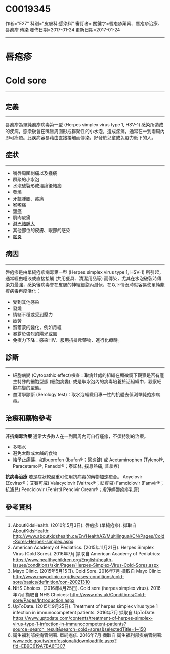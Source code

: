 # C0019345
作者="E27"
科別="皮膚科;感染科"
審訂者=
關鍵字=唇疱疹藥膏、唇疱疹治療、唇疱疹 傳染
發佈日期=2017-01-24
更新日期=2017-01-24

----------
# 唇疱疹
# Cold sore
----------
## 定義
----------

唇疱疹為單純疱疹病毒第一型 (Herpes simplex virus type 1, HSV-1) 感染所造成的疾病，感染後會在嘴唇周圍形成群聚性的小水泡，造成疼痛，通常在一到兩周內即可痊癒。此疾病容易藉由直接接觸而傳染，好發於兒童或免疫力低下的人。

## 症狀
----------
- 嘴唇周圍刺痛以及搔癢
- 群聚的小水泡
- 水泡破裂形成潰瘍後結痂
- [發燒](C0015967)
- 牙齦腫脹、疼痛
- [喉嚨痛](C0242429)
- [頭痛](C0018681)
- 肌肉痠痛
- [淋巴結腫大](C0497156)
- 其他部位的皮膚、眼部的感染
- [腦炎](C0014038)
## 病因
----------

唇疱疹是由單純疱疹病毒第一型 (Herpes simplex virus type 1, HSV-1) 所引起，通常經由唾液或直接接觸 (共用餐具、清潔用品等) 而傳染，尤其在水泡破裂時傳染力最強，感染後病毒會在皮膚的神經細胞內潛伏，在以下情況時就容易使單純皰疹病毒再度活化：

- 受到其他感染
- 發燒
- 情緒不穩或受到壓力
- 疲勞
- 賀爾蒙的變化，例如月經
- 暴露於強烈的陽光或風
- 免疫力下降：感染HIV、服用抗排斥藥物、進行化療時。
## 診斷
----------
- 細胞病變 (Cytopathic effect)檢查：取病灶處的組織在顯微鏡下觀察是否有產生特殊的細胞型態 (細胞病變); 或是取水泡內的病毒培養於活組織中，觀察細胞病變的型態。
- 血清學診斷 (Serology test)：取水泡組織用專一性的抗體去偵測單純皰疹病毒。
## 治療和藥物參考
----------

**非抗病毒治療**
通常大多數人在一到兩周內可自行痊癒，不須特別的治療。

- 多喝水
- 避免太酸或太鹹的食物
- 給予止痛藥，如Ibuprofen (Ibufen®；醫炎錠) 或 Acetaminophen (Tylenol®, Paracetamol®, Panadol®；泰諾林, 撲息熱痛, 普拿疼)

**抗病毒治療**
若是症狀較嚴重可使用抗病毒的藥物加速癒合。
Acyclovir (Zovirax®；艾賽可威)
Valacyclovir (Valtrex®；祛疹易)
Famciclovir (Famvir®；抗濾兒)
Penciclovir (Fenistil Pencivir Cream®；膚淨婷唇疱疹乳膏)

## 參考資料
----------
1. AboutKidsHealth. (2010年5月3日). 唇疱疹 (單純疱疹). 擷取自 AboutKidsHealth: http://www.aboutkidshealth.ca/En/HealthAZ/Multilingual/CN/Pages/Cold-Sores-Herpes-simplex.aspx
2. American Academy of Pediatrics. (2015年11月21日). Herpes Simplex Virus (Cold Sores). 2016年7月 擷取自 American Academy of Pediatrics: https://www.healthychildren.org/English/health-issues/conditions/skin/Pages/Herpes-Simplex-Virus-Cold-Sores.aspx
3. Mayo Clinic. (2015年5月15日). Cold Sore. 2016年7月 擷取自 Mayo Clinic: http://www.mayoclinic.org/diseases-conditions/cold-sore/basics/definition/con-20021310
4. NHS Choices. (2016年4月25日). Cold sore (herpes simplex virus). 2016年7月 擷取自 NHS Choices: http://www.nhs.uk/Conditions/Cold-sore/Pages/Introduction.aspx
5. UpToDate. (2015年9月25日). Treatment of herpes simplex virus type 1 infection in immunocompetent patients. 2016年7月 擷取自 UpToDate: https://www.uptodate.com/contents/treatment-of-herpes-simplex-virus-type-1-infection-in-immunocompetent-patients?source=search_result&search=cold+sores&selectedTitle=1~150
6. 衛生福利部疾病管制署. 單純疱疹. 2016年7月 擷取自 衛生福利部疾病管制署: www.cdc.gov.tw/professional/downloadfile.aspx?fid=EB9C619A7BA6F3C7











